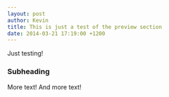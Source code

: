 ```yaml
---
layout: post
author: Kevin
title: This is just a test of the preview section
date: 2014-03-21 17:19:00 +1200
---
```


Just testing!

### Subheading

More text! And more text!

